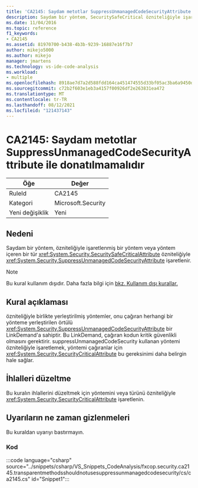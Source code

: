 ```yaml
---
title: 'CA2145: Saydam metotlar SuppressUnmanagedCodeSecurityAttribute ile donatılmamalıdır'
description: Saydam bir yöntem, SecuritySafeCritical özniteliğiyle işaretlenmiş bir yöntem veya yöntem içeren bir tür SuppressUnmanagedCodeSecurity özniteliğiyle işaretlenir.
ms.date: 11/04/2016
ms.topic: reference
f1_keywords:
- CA2145
ms.assetid: 81970700-b438-4b3b-9239-16887e16f7b7
author: mikejo5000
ms.author: mikejo
manager: jmartens
ms.technology: vs-ide-code-analysis
ms.workload:
- multiple
ms.openlocfilehash: 8918ae7d7a2d588fdd164ca451474555d33bf05ac3ba6a9450dac1bbdd2f908b
ms.sourcegitcommit: c72b2f603e1eb3a4157f00926df2e263831ea472
ms.translationtype: MT
ms.contentlocale: tr-TR
ms.lasthandoff: 08/12/2021
ms.locfileid: "121437143"
---
```

# <a name="ca2145-transparent-methods-should-not-be-decorated-with-the-suppressunmanagedcodesecurityattribute"></a>CA2145: Saydam metotlar SuppressUnmanagedCodeSecurityAttribute ile donatılmamalıdır

|Öğe|Değer|
|-|-|
|RuleId|CA2145|
|Kategori|Microsoft.Security|
|Yeni değişiklik|Yeni|

## <a name="cause"></a>Nedeni
Saydam bir yöntem, özniteliğiyle işaretlenmiş bir yöntem veya yöntem içeren bir tür <xref:System.Security.SecuritySafeCriticalAttribute> özniteliğiyle <xref:System.Security.SuppressUnmanagedCodeSecurityAttribute> işaretlenir.

> [!NOTE]
> Bu kural kullanım dışıdır. Daha fazla bilgi için [bkz. Kullanım dışı kurallar.](fxcop-unported-deprecated-rules.md)

## <a name="rule-description"></a>Kural açıklaması

özniteliğiyle birlikte yerleştirilmiş yöntemler, onu çağıran herhangi bir yönteme yerleştirilen örtülü <xref:System.Security.SuppressUnmanagedCodeSecurityAttribute> bir LinkDemand'a sahiptir. Bu LinkDemand, çağıran kodun kritik güvenlikli olmasını gerektirir. suppressUnmanagedCodeSecurity kullanan yöntemi özniteliğiyle işaretlemek, yöntemi çağıranlar için <xref:System.Security.SecurityCriticalAttribute> bu gereksinimi daha belirgin hale sağlar.

## <a name="how-to-fix-violations"></a>İhlalleri düzeltme

Bu kuralın ihlallerini düzeltmek için yöntemini veya türünü özniteliğiyle <xref:System.Security.SecurityCriticalAttribute> işaretlenin.

## <a name="when-to-suppress-warnings"></a>Uyarıların ne zaman gizlenmeleri

Bu kuraldan uyarıyı bastırmayın.

### <a name="code"></a>Kod

:::code language="csharp" source="../snippets/csharp/VS_Snippets_CodeAnalysis/fxcop.security.ca2145.transparentmethodsshouldnotusesuppressunmanagedcodesecurity/cs/ca2145.cs" id="Snippet1":::
